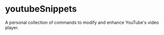 # youtubeSnippets
A personal collection of commands to modify and enhance YouTube's video player.





